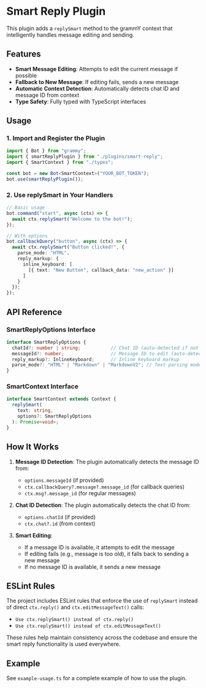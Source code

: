 # Smart Reply Plugin

This plugin adds a `replySmart` method to the grammY context that intelligently handles message editing and sending.

## Features

- **Smart Message Editing**: Attempts to edit the current message if possible
- **Fallback to New Message**: If editing fails, sends a new message
- **Automatic Context Detection**: Automatically detects chat ID and message ID from context
- **Type Safety**: Fully typed with TypeScript interfaces

## Usage

### 1. Import and Register the Plugin

```typescript
import { Bot } from "grammy";
import { smartReplyPlugin } from "./plugins/smart-reply";
import { SmartContext } from "./types";

const bot = new Bot<SmartContext>("YOUR_BOT_TOKEN");
bot.use(smartReplyPlugin());
```

### 2. Use replySmart in Your Handlers

```typescript
// Basic usage
bot.command("start", async (ctx) => {
  await ctx.replySmart("Welcome to the bot!");
});

// With options
bot.callbackQuery("button", async (ctx) => {
  await ctx.replySmart("Button clicked!", {
    parse_mode: "HTML",
    reply_markup: {
      inline_keyboard: [
        [{ text: "New Button", callback_data: "new_action" }]
      ]
    }
  });
});
```

## API Reference

### SmartReplyOptions Interface

```typescript
interface SmartReplyOptions {
  chatId?: number | string;           // Chat ID (auto-detected if not provided)
  messageId?: number;                 // Message ID to edit (auto-detected if not provided)
  reply_markup?: InlineKeyboard;      // Inline keyboard markup
  parse_mode?: "HTML" | "Markdown" | "MarkdownV2"; // Text parsing mode
}
```

### SmartContext Interface

```typescript
interface SmartContext extends Context {
  replySmart(
    text: string,
    options?: SmartReplyOptions
  ): Promise<void>;
}
```

## How It Works

1. **Message ID Detection**: The plugin automatically detects the message ID from:
   - `options.messageId` (if provided)
   - `ctx.callbackQuery?.message?.message_id` (for callback queries)
   - `ctx.msg?.message_id` (for regular messages)

2. **Chat ID Detection**: The plugin automatically detects the chat ID from:
   - `options.chatId` (if provided)
   - `ctx.chat?.id` (from context)

3. **Smart Editing**: 
   - If a message ID is available, it attempts to edit the message
   - If editing fails (e.g., message is too old), it falls back to sending a new message
   - If no message ID is available, it sends a new message

## ESLint Rules

The project includes ESLint rules that enforce the use of `replySmart` instead of direct `ctx.reply()` and `ctx.editMessageText()` calls:

- `Use ctx.replySmart() instead of ctx.reply()`
- `Use ctx.replySmart() instead of ctx.editMessageText()`

These rules help maintain consistency across the codebase and ensure the smart reply functionality is used everywhere.

## Example

See `example-usage.ts` for a complete example of how to use the plugin. 